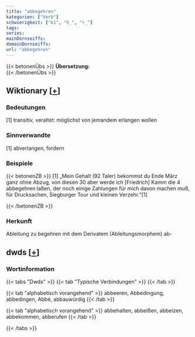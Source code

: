 ```yaml
---
title: "abbegehren"
kategorien: ["Verb"]
schwierigkeit: ["k1", "h_", "r_"]
tags:
series:
mainDornseiffs:
domainDornseiffs:
url: "abbegehren"
---
```


{{< betonenÜbs >}}
**Übersetzung:**  
{{< /betonenÜbs >}}

## Wiktionary [[+](https://de.wiktionary.org/wiki/abbegehren)]

### Bedeutungen
[1] transitiv, veraltet: möglichst von jemandem erlangen wollen  

### Sinnverwandte
[1] abverlangen, fordern  

### Beispiele
{{< betonenZB >}}
[1] „Mein Gehalt (92 Taler) bekommst du Ende März ganz ohne Abzug, von diesen 30 aber werde ich [Friedrich] Kamm die 4 abbegehren laßen, der noch einige Zahlungen für mich davon machen muß, für Drucksachen, Siegburger Tour und kleinen Verzehr.“[1]  

{{< /betonenZB >}}
### Herkunft
Ableitung zu begehren mit dem Derivatem (Ableitungsmorphem) ab-  



## dwds [[+](https://www.dwds.de/wb/abbegehren)]

### Wortinformation
{{< tabs "Dwds" >}}
{{< tab "Typische Verbindungen" >}}
{{< /tab >}}

{{< tab "alphabetisch vorangehend" >}}
abbeeren, Abbedingung, abbedingen, Abbé, abbauwürdig
{{< /tab >}}

{{< tab "alphabetisch vorangehend" >}}
abbehalten, abbeißen, abbeizen, abbekommen, abberufen
{{< /tab >}}

{{< /tabs >}}

